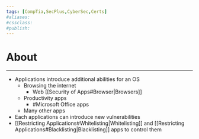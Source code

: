 ```yaml
---
tags: [CompTia,SecPlus,CyberSec,Certs]
#aliases:
#cssclass:
#publish:
---
```


# About
---
- Applications introduce additional abilities for an OS
	- Browsing the internet
		- Web [[Security of Apps#Browser|Browsers]]
	- Productivity apps
		- #Microsoft Office apps
	- Many other apps
- Each applications can introduce new vulnerabilities
- [[Restricting Applications#Whitelisting|Whitelisting]] and [[Restricting Applications#Blacklisting|Blacklisting]] apps to control them